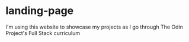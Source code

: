 # landing-page
I'm using this website to showcase my projects as I go through The Odin Project's Full Stack curriculum
